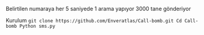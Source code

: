 Belirtilen numaraya her 5 saniyede 1 arama yapıyor 3000 tane gönderiyor 

Kurulum ```git clone https://github.com/Enveratlas/Call-bomb.git
Cd Call-bomb
Python sms.py```

